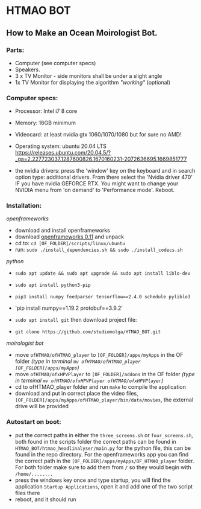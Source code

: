 # HTMAO BOT
## How to Make an Ocean Moirologist Bot. 

### Parts:
- Computer (see computer specs)
- Speakers. 
- 3 x TV Monitor - side monitors shall be under a slight angle
- 1x TV Monitor for displaying the algorithm *"working"* (optional)

### Computer specs:
- Processor: Intel i7 8 core
- Memory: 16GB minimum
- Videocard: at least nvidia gtx 1060/1070/1080 but for sure no AMD!
- Operating system: ubuntu 20.04 LTS https://releases.ubuntu.com/20.04.5/?_ga=2.227723037.1287600826.1670160231-2072636695.1669851777

- the nvidia drivers: press the 'window' key on the keyboard and in search option type: additional drivers. From there select the 'Nvidia driver 470' IF you have nvidia GEFORCE RTX. You might want to change your NVIDIA menu from 'on demand' to 'Performance mode'. Reboot. 


### Installation:
*openframeworks*
- download and install openframeworks
- download [openframeworks 0.11](https://github.com/openframeworks/openFrameworks/releases/download/0.11.2/of_v0.11.2_linux64gcc6_release.tar.gz) and unpack
- cd to: `cd [OF_FOLDER]/scripts/linux/ubuntu`
- run: `sudo ./install_dependencies.sh && sudo ./install_codecs.sh`

*python*
- `sudo apt update && sudo apt upgrade && sudo apt install liblo-dev`
- `sudo apt install python3-pip`
- `pip3 install numpy feedparser tensorflow==2.4.0 schedule pyliblo3`
- 'pip install numpy==1.19.2 protobuf==3.9.2'

- `sudo apt install git`
then download project file:
- `git clone https://github.com/studiomolga/HTMAO_BOT.git`


*moirologist bot*
- move `ofHTMAO/ofHTMAO_player` to `[OF_FOLDER]/apps/myApps` in the OF folder
_(type in terminal `mv ofHTMAO/ofHTMAO_player [OF_FOLDER]/apps/myApps`)_
- move `ofHTMAO/ofxHPVPlayer` to `[OF_FOLDER]/addons` in the OF folder _(type in terminal `mv ofHTMAO/ofxHPVPlayer ofHTMAO/ofxHPVPlayer`)_
- cd to ofHTMAO_player folder  and run `make` to compile the application
- download and put in correct place the video files, `[OF_FOLDER]/apps/myApps/ofHTMAO_player/bin/data/movies`, the external drive will be provided


### Autostart on boot:
- put the correct paths in either the `three_screens.sh` or `four_screens.sh`, both found in the scripts folder
  the correct paths can be found in `HTMAO_BOT/htmao_headlinalyser/main.py` for the python file, this can be found in the repo directory. For the openframeworks app you can find the correct path in the `[OF_FOLDER]/apps/myApps/OF_HTMAO_player` folder. For both folder make sure to add them from `/` so they would begin with `/home/........` 
- press the windows key once and type startup, you will find the application `Startup Applications`, open it and add one of the two script files there
- reboot, and it should run

